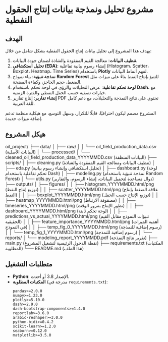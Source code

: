 # مشروع تحليل ونمذجة بيانات إنتاج الحقول النفطية

## الهدف
يهدف هذا المشروع إلى تحليل بيانات إنتاج الحقول النفطية بشكل شامل من خلال:
1. **تنظيف البيانات**: معالجة القيم المفقودة والشاذة لضمان جودة البيانات.
2. **تحليل استكشافي (EDA)**: إنشاء رسوم بيانية تفاعلية (Histogram، Scatter، Boxplot، Heatmap، Time Series) باستخدام **Plotly** لفهم أنماط البيانات.
3. **نمذجة تنبؤية**: بناء نموذج **Random Forest** للتنبؤ بإنتاج النفط بناءً على ميزات مثل الضغط، حجم الحاجز، وكفاءة المضخة.
4. **لوحة تحكم تفاعلية**: عرض التحليلات والرؤى في لوحة تحكم باستخدام **Dash**، مع خيارات تصفية حسب الحقل النفطي والفترة الزمنية.
5. **إنشاء تقارير**: إنتاج تقارير PDF تحتوي على نتائج النمذجة والتحليلات، مع دعم كامل للغة العربية.

المشروع مصمم ليكون احترافيًا، قابلًا للتكرار، وسهل التوسع، مع هيكلية منظمة تدعم إضافة ميزات جديدة.

## هيكل المشروع
oil_project/
├── data/
│   ├── raw/
│   │   └── oil_field_production_data.csv (البيانات الأصلية)
│   └── processed/
│       └── cleaned_oil_field_production_data_YYYYMMDD.csv (البيانات المنظفة)
├── scripts/
│   ├── cleaning.py (تنظيف البيانات ومعالجة القيم المفقودة والشاذة)
│   ├── eda.py (تحليل استكشافي وإنشاء رسوم بيانية)
│   ├── dashboard.py (لوحة تحكم تفاعلية باستخدام Dash)
│   ├── modeling.py (نمذجة تنبؤية باستخدام Random Forest)
│   └── utils.py (دوال مساعدة لتحميل البيانات، إنشاء الرسوم، والتقارير)
├── outputs/
│   ├── figures/
│   │   ├── histogram_YYYYMMDD.html/png (توزيع إنتاج النفط)
│   │   ├── scatter_YYYYMMDD.html/png (علاقة الضغط بإنتاج النفط)
│   │   ├── boxplot_YYYYMMDD.html/png (توزيع الإنتاج حسب الحقل)
│   │   ├── heatmap_YYYYMMDD.html/png (مصفوفة الارتباط)
│   │   ├── timeseries_YYYYMMDD.html/png (تطور الإنتاج بمرور الوقت)
│   │   ├── dashboard_YYYYMMDD.html/png (لوحة تحكم ثابتة)
│   │   ├── predictions_vs_actual_YYYYMMDD.html/png (تنبؤات النموذج مقابل القيم الحقيقية)
│   │   ├── feature_importance_YYYYMMDD.html/png (أهمية الميزات في النموذج)
│   │   ├── temp_fig_0_YYYYMMDD.html/png (رسوم إضافية للنمذجة)
│   │   └── temp_fig_1_YYYYMMDD.html/png (رسوم إضافية للنمذجة)
│   └── reports/
│       └── modeling_report_YYYYMMDD.pdf (تقرير نتائج النمذجة)
├── main.py (نقطة الدخول الرئيسية لتشغيل المشروع)
├── requirements.txt (المكتبات المطلوبة)
└── README.md (هذا الملف)



## متطلبات التشغيل
- **Python**: الإصدار 3.8 أو أحدث.
- **المكتبات المطلوبة** (مدرجة في `requirements.txt`):
  ```text
  pandas>=2.0.0
  numpy>=1.23.0
  plotly>=5.10.0
  dash>=2.9.0
  dash-bootstrap-components>=1.4.0
  reportlab>=3.6.0
  arabic-reshaper>=3.0.0
  python-bidi>=0.4.2
  scikit-learn>=1.2.0
  seaborn>=0.12.0
  matplotlib>=3.5.0
